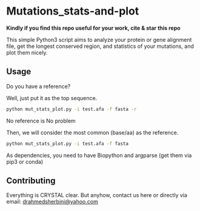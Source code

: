 # Mutations_stats-and-plot

**Kindly if you find this repo useful for your work, cite & star this repo**

This simple Python3 script aims to analyze your protein or gene alignment file, get the longest conserved region, and statistics of your mutations, and plot them nicely.

## Usage

Do you have a reference?


Well, just put it as the top sequence.

```bash
python mut_stats_plot.py -i test.afa -f fasta -r

```

No reference is No problem 

Then, we will consider the most common (base/aa) as the reference.

```bash
python mut_stats_plot.py -i test.afa -f fasta 

```

As dependencies, you need to have Biopython and argparse (get them via pip3 or conda)


## Contributing
Everything is CRYSTAL clear. But anyhow, contact us here or directly via email: drahmedsherbini@yahoo.com

